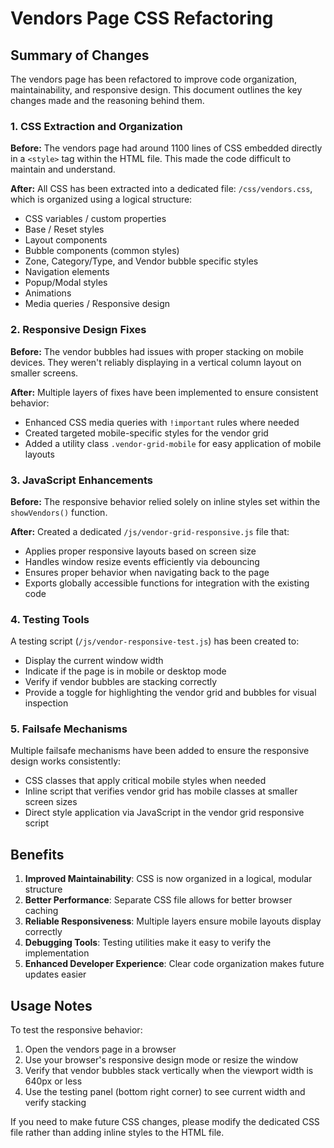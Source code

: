 # Vendors Page CSS Refactoring

## Summary of Changes

The vendors page has been refactored to improve code organization, maintainability, and responsive design. This document outlines the key changes made and the reasoning behind them.

### 1. CSS Extraction and Organization

**Before:** The vendors page had around 1100 lines of CSS embedded directly in a `<style>` tag within the HTML file. This made the code difficult to maintain and understand.

**After:** All CSS has been extracted into a dedicated file: `/css/vendors.css`, which is organized using a logical structure:
- CSS variables / custom properties
- Base / Reset styles
- Layout components
- Bubble components (common styles)
- Zone, Category/Type, and Vendor bubble specific styles
- Navigation elements
- Popup/Modal styles
- Animations
- Media queries / Responsive design

### 2. Responsive Design Fixes

**Before:** The vendor bubbles had issues with proper stacking on mobile devices. They weren't reliably displaying in a vertical column layout on smaller screens.

**After:** Multiple layers of fixes have been implemented to ensure consistent behavior:
- Enhanced CSS media queries with `!important` rules where needed
- Created targeted mobile-specific styles for the vendor grid
- Added a utility class `.vendor-grid-mobile` for easy application of mobile layouts

### 3. JavaScript Enhancements

**Before:** The responsive behavior relied solely on inline styles set within the `showVendors()` function.

**After:** Created a dedicated `/js/vendor-grid-responsive.js` file that:
- Applies proper responsive layouts based on screen size
- Handles window resize events efficiently via debouncing
- Ensures proper behavior when navigating back to the page
- Exports globally accessible functions for integration with the existing code

### 4. Testing Tools

A testing script (`/js/vendor-responsive-test.js`) has been created to:
- Display the current window width
- Indicate if the page is in mobile or desktop mode
- Verify if vendor bubbles are stacking correctly
- Provide a toggle for highlighting the vendor grid and bubbles for visual inspection

### 5. Failsafe Mechanisms

Multiple failsafe mechanisms have been added to ensure the responsive design works consistently:
- CSS classes that apply critical mobile styles when needed
- Inline script that verifies vendor grid has mobile classes at smaller screen sizes
- Direct style application via JavaScript in the vendor grid responsive script

## Benefits

1. **Improved Maintainability**: CSS is now organized in a logical, modular structure
2. **Better Performance**: Separate CSS file allows for better browser caching
3. **Reliable Responsiveness**: Multiple layers ensure mobile layouts display correctly
4. **Debugging Tools**: Testing utilities make it easy to verify the implementation
5. **Enhanced Developer Experience**: Clear code organization makes future updates easier

## Usage Notes

To test the responsive behavior:
1. Open the vendors page in a browser
2. Use your browser's responsive design mode or resize the window
3. Verify that vendor bubbles stack vertically when the viewport width is 640px or less
4. Use the testing panel (bottom right corner) to see current width and verify stacking

If you need to make future CSS changes, please modify the dedicated CSS file rather than adding inline styles to the HTML file.
